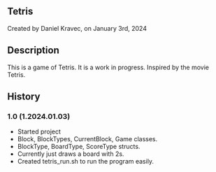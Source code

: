 ## Tetris
Created by Daniel Kravec, on January 3rd, 2024

## Description
This is a game of Tetris. It is a work in progress. Inspired by the movie Tetris.

## History

### 1.0 (1.2024.01.03)
- Started project
- Block, BlockTypes, CurrentBlock, Game classes.
- BlockType, BoardType, ScoreType structs.
- Currently just draws a board with 2s.
- Created tetris_run.sh to run the program easily.